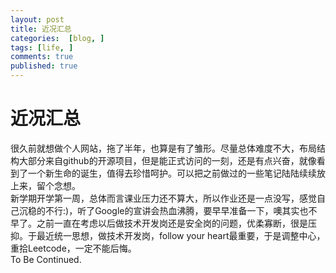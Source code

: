 ```yaml
---
layout: post
title: 近况汇总
categories:  [blog, ]
tags: [life, ]
comments: true
published: true
---
```

# 近况汇总
   很久前就想做个人网站，拖了半年，也算是有了雏形。尽量总体难度不大，布局结构大部分来自github的开源项目，但是能正式访问的一刻，还是有点兴奋，就像看到了一个新生命的诞生，值得去珍惜呵护。可以把之前做过的一些笔记陆陆续续放上来，留个念想。<br/>
   新学期开学第一周，总体而言课业压力还不算大，所以作业还是一点没写，感觉自己沉稳的不行:)，听了Google的宣讲会热血沸腾，要早早准备一下，噢其实也不早了。之前一直在考虑以后做技术开发岗还是安全岗的问题，优柔寡断，很是压抑。于最近统一思想，做技术开发岗，follow your heart最重要，于是调整中心，重拾Leetcode，一定不能后悔。<br/>
   To Be Continued.
   



